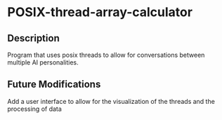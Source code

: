 # POSIX-thread-array-calculator

## Description

Program that uses posix threads to allow for conversations between multiple AI personalities.

## Future Modifications

Add a user interface to allow for the visualization of the threads and the processing of data
